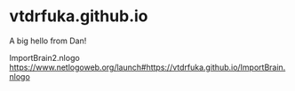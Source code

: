 # vtdrfuka.github.io
A big hello from Dan!


ImportBrain2.nlogo
https://www.netlogoweb.org/launch#https://vtdrfuka.github.io/ImportBrain.nlogo
